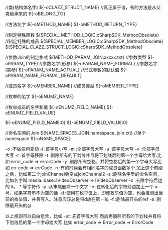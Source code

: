 
//类(结构体名字)
${-oCLAZZ_STRUCT_NAME}
//真正属于谁，有的方法是从父类继承来的
${-oBELONG_TO}

//方法名字
${-oMETHOD_NAME}
${-oMETHOD_RETURN_TYPE}

//制定特殊函数
${SPECIAL_METHOD_LOGIC:cSharpSDK_MethodObsolete}
//制定特殊的成员
${SPECIAL_MEMBER_LOGIC:cSharpSDK_MethodObsolete}
${SPECIAL_CLAZZ_STRUCT_LOGIC:cSharpSDK_MethodObsolete}

//参数Join的制定格式
${METHOD_PARAM_JOIN:xxxxx.txt}
    //参数类型
    ${-oPARAM_TYPE}
    //参数名字(形参)
    ${-oPARAM_NAME_FORMAL}
    //参数名字(实参)
    ${-oPARAM_NAME_ACTUAL}
    //形式参数的默认值
    ${-oPARAM_NAME_FORMAL_DEFAULT}

//成员名字
${-oMEMBER_NAME}
//成员类型
${-oMEMBER_TYPE}


//枚举的名字
${-oENUMZ_NAME}


//枚举成员的名字和值
${-oENUMZ_FIELD_NAME}
${-oENUMZ_FIELD_VALUE}

${-oENUMZ_FIELD_NAME:0}
${-oENUMZ_FIELD_VALUE:0}

//命名空间的Join
${NAME_SPACES_JOIN:namespace_join.txt}
//单个namespace
${-oNAME_SPACE}

-o :不做任何变动
-l :首字母小写
-m :全部字母大写
-u :首字母大写
-v :全部字母大写
-r :首字母移除
-t :删除所有的下划线并且将下划线后的第一个字母给大写.比如 error_code => errorCode
-y :删除所有空格，并将空格后的第一个字母大写比如 err code => errCode
-n :有的时候会有相同名字的成员函数多个.加上这个前缀之后，比如第二个joinChannel会变成joinChannel2
-s :删除名字里的命名空间，比如名字叫 media::base::IVideoObserver => IVideoObserver
-c :去除字符后边的 &， * 等字符传
-p :从末尾删除一个文字
-e :在转化后的字符前边加上一个 = 号，如果字符串不为空的话
-d :使用在枚举值上，即使枚举值为空，也会推测出当前的枚举值，并且写入。注意应该总是将d放在第一位
-f :删除最开头的ref
-a :删除最开头的@

以上规则可以自由组合，比如
-ut: 先首字母大写,然后再删除所有的下划线并且将下划线后的第一个字母给大写.比如 error_code => Error_code => ErrorCode



